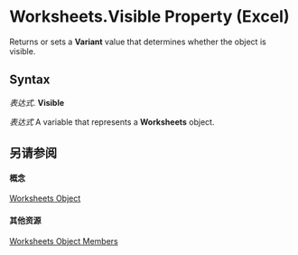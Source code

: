
# Worksheets.Visible Property (Excel)

Returns or sets a  **Variant** value that determines whether the object is visible.


## Syntax

 _表达式_. **Visible**

 _表达式_ A variable that represents a **Worksheets** object.


## 另请参阅


#### 概念


[Worksheets Object](5ec467a6-97e3-98d7-0b14-845d20c15910.md)
#### 其他资源


[Worksheets Object Members](http://msdn.microsoft.com/library/3e43b0e8-d34b-2e55-7a88-36bfe99af55e%28Office.15%29.aspx)